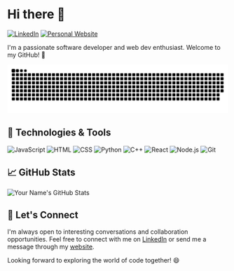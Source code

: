 # Hi there 👋

[![LinkedIn](https://img.shields.io/badge/LinkedIn-Connect-blue?style=flat&logo=linkedin&logoColor=white)](https://www.linkedin.com/in/tamarasagakova/)
[![Personal Website](https://img.shields.io/badge/Personal_Website-Visit-9C27B0?style=flat&logo=google-chrome&logoColor=white)](https://tamarasagakova.github.io)

I'm a passionate software developer and web dev enthusiast. Welcome to my GitHub! 🚀

<p align="center">
  <!--
  <picture>
      <source media="(prefers-color-scheme: dark)" srcset="https://streak-stats.demolab.com?user=tamarasagakova&theme=transparent" />
      <img src="https://streak-stats.demolab.com?user=tamarasagakova&theme=transparent&date_format=j%20M%5B%20Y%5D" />
  </picture>
  -->
  <picture>
    <source media="(prefers-color-scheme: dark)" srcset="https://raw.githubusercontent.com/tamarasagakova/tamarasagakova/output/github-contribution-grid-snake-dark.svg">
    <source media="(prefers-color-scheme: light)" srcset="https://raw.githubusercontent.com/tamarasagakova/tamarasagakova/output/github-contribution-grid-snake.svg">
    <img alt="github contribution grid snake animation" src="https://raw.githubusercontent.com/tamarasagakova/tamarasagakova/output/github-contribution-grid-snake.svg">
  </picture>
</p>

<!--
<p align="center"> 
  Visitor count<br>
  <img src="https://profile-counter.glitch.me/tamarasagakova/count.svg" />
</p> -->

## 🔧 Technologies & Tools

![JavaScript](https://img.shields.io/badge/JavaScript-F7DF1E?style=flat&logo=javascript&logoColor=white)
![HTML](https://img.shields.io/badge/HTML-E34F26?style=flat&logo=html5&logoColor=white)
![CSS](https://img.shields.io/badge/CSS-1572B6?style=flat&logo=css3&logoColor=white)
![Python](https://img.shields.io/badge/Python-3776AB?style=flat&logo=python&logoColor=white)
![C++](https://img.shields.io/badge/C++-00599C?style=flat&logo=c%2B%2B&logoColor=white)
![React](https://img.shields.io/badge/React-61DAFB?style=flat&logo=react&logoColor=white)
![Node.js](https://img.shields.io/badge/Node.js-339933?style=flat&logo=node.js&logoColor=white)
![Git](https://img.shields.io/badge/Git-F05032?style=flat&logo=git&logoColor=white)


## 📈 GitHub Stats

![Your Name's GitHub Stats](https://github-readme-stats.vercel.app/api?username=tamarasagakova&show_icons=true&hide=contribs&count_private=true&hide_title=true&hide_border=true&bg_color=00000000)


## 🤝 Let's Connect

I'm always open to interesting conversations and collaboration opportunities. Feel free to connect with me on [LinkedIn](https://www.linkedin.com/in/tamarasagakova/) or send me a message through my [website](https://tamarasagakova.github.io).

Looking forward to exploring the world of code together! 😄
